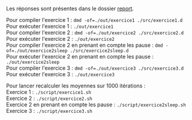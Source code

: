 <p>Les réponses sont présentes dans le dossier <a href=./report>report</a>.

<p>Pour compiler l'exercice 1 : <code>dmd -of=./out/exercice1 ./src/exercice1.d</code></br>
Pour exécuter l'exercice 1 : <code>./out/exercice1</code></br>
Pour compiler l'exercice 2 : <code>dmd -of=./out/exercice2 ./src/exercice2.d</code></br>
Pour exécuter l'exercice 2 : <code>./out/exercice2</code></br>
Pour compiler l'exercice 2 en prenant en compte les pause : <code>dmd -of=./out/exercice2sleep ./src/exercice2sleep.d</code></br>
Pour exécuter l'exercice 2 en prenant en compte les pause : <code>./out/exercice2sleep</code></br>
Pour compiler l'exercice 3 : <code>dmd -of=./out/exercice3 ./src/exercice3.d</code></br>
Pour exécuter l'exercice 3 : <code>./out/exercice3</code></br></p>

</p>Pour lancer recalculer les moyennes sur 1000 itérations :</br>
Exercice 1 : <code>./script/exercice1.sh</code></br>
Exercice 2 : <code>./script/exercice2.sh</code></br>
Exercice 2 en prenant en compte les pause : <code>./script/exercice2sleep.sh</code></br>
Exercice 3 : <code>./script/exercice3.sh</code></br></p>